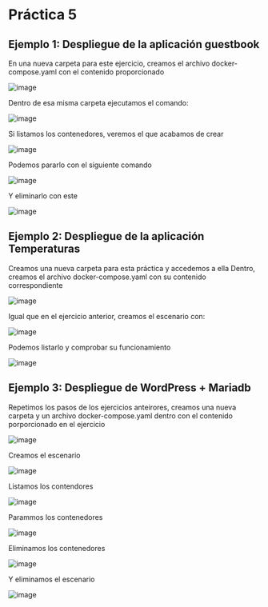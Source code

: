 # Práctica 5

## Ejemplo 1: Despliegue de la aplicación guestbook
En una nueva carpeta para este ejercicio, creamos el archivo docker-compose.yaml con el contenido proporcionado

![image](https://github.com/user-attachments/assets/e632cc42-0d3f-4919-ac57-4613170e10ca)

Dentro de esa misma carpeta ejecutamos el comando:

![image](https://github.com/user-attachments/assets/17a47754-6cda-40b7-a7eb-8e8bc9e9471e)

Si listamos los contenedores, veremos el que acabamos de crear

![image](https://github.com/user-attachments/assets/071f9167-38e6-4a59-a864-2eab6a62155a)

Podemos pararlo con el siguiente comando

![image](https://github.com/user-attachments/assets/32100723-837b-4cc0-8778-fe92a814817a)

Y eliminarlo con este

![image](https://github.com/user-attachments/assets/9c17408d-b5db-46dd-8608-1a046a889bb8)


## Ejemplo 2: Despliegue de la aplicación Temperaturas
Creamos una nueva carpeta para esta práctica y accedemos a ella
Dentro, creamos el archivo docker-compose.yaml con su contenido correspondiente

![image](https://github.com/user-attachments/assets/bad83e6c-e649-40a9-8758-14451617cd5f)

Igual que en el ejercicio anterior, creamos el escenario con:

![image](https://github.com/user-attachments/assets/083a1db7-5b78-438d-81c4-6d629c05000b)

Podemos listarlo y comprobar su funcionamiento

![image](https://github.com/user-attachments/assets/4c020f94-8889-4b2f-a4e1-3c75192e892f)


## Ejemplo 3: Despliegue de WordPress + Mariadb
Repetimos los pasos de los ejercicios anteirores, creamos una nueva carpeta y un archivo docker-compose.yaml dentro con el contenido porporcionado en el ejercicio

![image](https://github.com/user-attachments/assets/e33d2158-f8c7-40c1-a5cb-8950d9056cb1)

Creamos el escenario

![image](https://github.com/user-attachments/assets/c0a4b945-c18e-48c5-bd87-b4c2a61214d7)

Listamos los contendores

![image](https://github.com/user-attachments/assets/f5904165-18b7-45a4-ae5e-89eed6e9fb89)

Parammos los contenedores

![image](https://github.com/user-attachments/assets/577ae8e1-7d7f-49e8-ad0d-2f364ade1cde)

Eliminamos los contenedores

![image](https://github.com/user-attachments/assets/9736d64a-f5a5-49b2-9062-138372206bf5)

Y eliminamos el escenario

![image](https://github.com/user-attachments/assets/22509077-af90-496d-9be3-c53d83772816)


